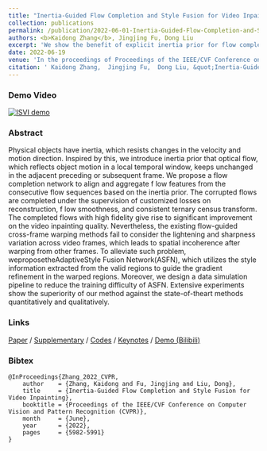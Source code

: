 ```yaml
---
title: "Inertia-Guided Flow Completion and Style Fusion for Video Inpainting"
collection: publications
permalink: /publication/2022-06-01-Inertia-Guided-Flow-Completion-and-Style-Fusion-for-Video-Inpainting
authors: <b>Kaidong Zhang</b>, Jingjing Fu, Dong Liu
excerpt: 'We show the benefit of explicit inertia prior for flow completion, which leads to more accurate flow-guided content propagation for video inpainting. We also first discuss the style incoherence caused by flow warping across different frames and propose the style fusion mechanism to refine the style in the warped regions under the guidance of the styles from valid regions.'
date: 2022-06-19
venue: 'In the proceedings of Proceedings of the IEEE/CVF Conference on Computer Vision and Pattern Recognition (CVPR)'
citation: ' Kaidong Zhang,  Jingjing Fu,  Dong Liu, &quot;Inertia-Guided Flow Completion and Style Fusion for Video Inpainting.&quot; In the proceedings of Proceedings of the IEEE/CVF Conference on Computer Vision and Pattern Recognition (CVPR), 2022.'
---
```


### Demo Video
[![ISVI demo](https://res.cloudinary.com/marcomontalbano/image/upload/v1659703995/video_to_markdown/images/youtube--dHuFDPDWkYc-c05b58ac6eb4c4700831b2b3070cd403.jpg)](https://www.youtube.com/watch?v=dHuFDPDWkYc&t=4s "ISVI demo")

### Abstract
Physical objects have inertia, which resists changes in the velocity and motion direction. Inspired by this, we introduce inertia prior that optical flow, which reflects object motion in a local temporal window, keeps unchanged in the adjacent preceding or subsequent frame. We propose a flow completion network to align and aggregate f low features from the consecutive flow sequences based on the inertia prior. The corrupted flows are completed under the supervision of customized losses on reconstruction, f low smoothness, and consistent ternary census transform. The completed flows with high fidelity give rise to significant improvement on the video inpainting quality. Nevertheless, the existing flow-guided cross-frame warping methods fail to consider the lightening and sharpness variation across video frames, which leads to spatial incoherence after warping from other frames. To alleviate such problem, weproposetheAdaptiveStyle Fusion Network(ASFN), which utilizes the style information extracted from the valid regions to guide the gradient refinement in the warped regions. Moreover, we design a data simulation pipeline to reduce the training difficulty of ASFN. Extensive experiments show the superiority of our method against the state-of-theart methods quantitatively and qualitatively.


### Links
[Paper](https://openaccess.thecvf.com/content/CVPR2022/papers/Zhang_Inertia-Guided_Flow_Completion_and_Style_Fusion_for_Video_Inpainting_CVPR_2022_paper.pdf) /
[Supplementary](https://openaccess.thecvf.com/content/CVPR2022/supplemental/Zhang_Inertia-Guided_Flow_Completion_CVPR_2022_supplemental.pdf) /
[Codes](https://github.com/hitachinsk/ISVI) / 
[Keynotes](https://hitachinsk.github.io/files/ISVI_keynotes.pdf) /
[Demo (Bilibili)](https://www.bilibili.com/video/BV1AR4y1F7RB?spm_id_from=333.999.0.0)

### Bibtex
```
@InProceedings{Zhang_2022_CVPR,
    author    = {Zhang, Kaidong and Fu, Jingjing and Liu, Dong},
    title     = {Inertia-Guided Flow Completion and Style Fusion for Video Inpainting},
    booktitle = {Proceedings of the IEEE/CVF Conference on Computer Vision and Pattern Recognition (CVPR)},
    month     = {June},
    year      = {2022},
    pages     = {5982-5991}
}
```
